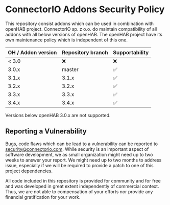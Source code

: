 # ConnectorIO Addons Security Policy

This repository consist addons which can be used in combination with openHAB project.
ConnectorIO sp. z o.o. do maintain compatibility of all addons with all below versions of openHAB.
The openHAB project have its own maintenance policy which is independent of this one.

| OH / Addon version | Repository branch | Supportability     |
|--------------------|-------------------|--------------------|
| < 3.0              | :x:               | :x:                |
| 3.0.x              | master            | :white_check_mark: |
| 3.1.x              | 3.1.x             | :white_check_mark: |
| 3.2.x              | 3.2.x             | :white_check_mark: |
| 3.3.x              | 3.3.x             | :white_check_mark: |
| 3.4.x              | 3.4.x             | :white_check_mark: |

Versions below openHAB 3.0.x are not supported.

## Reporting a Vulnerability

Bugs, code flaws which can be lead to a vulnerability can be reported to security@connectorio.com.
While security is an important aspect of software development, we as small organization might need up to two weeks to answer your report.
We might need up to two months to address issue, especially if we will be required to provide a patch to one of this project dependencies.

All code included in this repository is provided for community and for free and was developed in great extent independently of commercial context.
Thus, we are not able to compensation of your efforts nor provide any financial gratification for your work.
